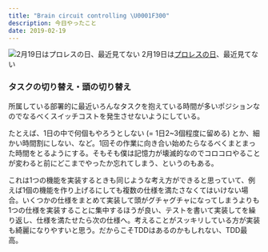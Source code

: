 ```yaml
---
title: "Brain circuit controlling \U0001F300"
description: 今日やったこと
date: 2019-02-19
---
```


![2月19日は[プロレスの日](http://www.nnh.to/02/19.html)、最近見てない](https://cdn-images-1.medium.com/max/800/0*-tAD3SvWk64y4t8-.png)
2月19日は[プロレスの日](http://www.nnh.to/02/19.html)、最近見てない

### タスクの切り替え・頭の切り替え

所属している部署的に最近いろんなタスクを抱えている時間が多いポジションなのでなるべくスイッチコストを発生させないようにしている。

たとえば、1日の中で何個もやろうとしない (= 1日2~3個程度に留める) とか、細かい時間割にしない、など。1回その作業に向き合い始めたらなるべくまとまった時間をとるようにする。そもそも僕は記憶力が壊滅的なのでコロコロやることが変わると前にどこまでやったか忘れてしまう、というのもある。

これは1つの機能を実装するときも同じような考え方ができると思っていて、例えば1個の機能を作り上げるにしても複数の仕様を満たさなくてはいけない場合。いくつかの仕様をまとめて実装して頭がグチャグチャになってしまうよりも1つの仕様を実装することに集中するほうが良い、テストを書いて実装してを繰り返し、仕様を満たせたら次の仕様へ。考えることがスッキリしている方が実装も綺麗になりやすいと思う。だからこそTDDはあるのかもしれない、TDD最高。
